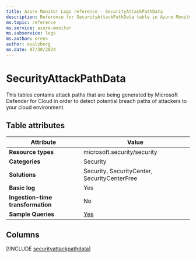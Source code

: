 ```yaml
---
title: Azure Monitor Logs reference - SecurityAttackPathData
description: Reference for SecurityAttackPathData table in Azure Monitor Logs.
ms.topic: reference
ms.service: azure-monitor
ms.subservice: logs
ms.author: orens
author: osalzberg
ms.date: 07/30/2024
---
```


# SecurityAttackPathData

This tables contains attack paths that are being generated by Microsoft Defender for Cloud in order to detect potential breach paths of attackers to your cloud environment.


## Table attributes

|Attribute|Value|
|---|---|
|**Resource types**|microsoft.security/security|
|**Categories**|Security|
|**Solutions**| Security, SecurityCenter, SecurityCenterFree|
|**Basic log**|Yes|
|**Ingestion-time transformation**|No|
|**Sample Queries**|[Yes](/azure/azure-monitor/reference/queries/securityattackpathdata)|



## Columns
  
[!INCLUDE [securityattackpathdata](./includes/securityattackpathdata-include.md)]
